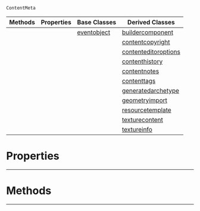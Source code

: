  `ContentMeta`

|Methods|Properties|Base Classes|Derived Classes|
|---|---|---|---|
| | |[eventobject](https://github.com/zeroengineteam/ZeroDocs/code_reference/class_reference/eventobject.markdown)|[buildercomponent](https://github.com/zeroengineteam/ZeroDocs/code_reference/class_reference/buildercomponent.markdown)|
| | | |[contentcopyright](https://github.com/zeroengineteam/ZeroDocs/code_reference/class_reference/contentcopyright.markdown)|
| | | |[contenteditoroptions](https://github.com/zeroengineteam/ZeroDocs/code_reference/class_reference/contenteditoroptions.markdown)|
| | | |[contenthistory](https://github.com/zeroengineteam/ZeroDocs/code_reference/class_reference/contenthistory.markdown)|
| | | |[contentnotes](https://github.com/zeroengineteam/ZeroDocs/code_reference/class_reference/contentnotes.markdown)|
| | | |[contenttags](https://github.com/zeroengineteam/ZeroDocs/code_reference/class_reference/contenttags.markdown)|
| | | |[generatedarchetype](https://github.com/zeroengineteam/ZeroDocs/code_reference/class_reference/generatedarchetype.markdown)|
| | | |[geometryimport](https://github.com/zeroengineteam/ZeroDocs/code_reference/class_reference/geometryimport.markdown)|
| | | |[resourcetemplate](https://github.com/zeroengineteam/ZeroDocs/code_reference/class_reference/resourcetemplate.markdown)|
| | | |[texturecontent](https://github.com/zeroengineteam/ZeroDocs/code_reference/class_reference/texturecontent.markdown)|
| | | |[textureinfo](https://github.com/zeroengineteam/ZeroDocs/code_reference/class_reference/textureinfo.markdown)|


 #  Properties


---  
 #  Methods


---  
 

 